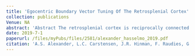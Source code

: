 ```yaml
---
title: 'Egocentric Boundary Vector Tuning Of The Retrosplenial Cortex'
collection: publications
Venue: NA 
abstract: 'Abstract The retrosplenial cortex is reciprocally connected with a majority of structures implicated in spatial cognition and damage to the region itself produces numerous spatial impairments However in many ways the retrosplenial cortex remains understudied Here we sought to characterize spatial correlates of neurons within the region during free exploration in twodimensional environments We report that a large percentage of retrosplenial cortex neurons have spatial receptive fields that are active when environmental boundaries are positioned at a specific orientation and distance relative to the animal itself We demonstrate that this vectorbased location signal is encoded in egocentric coordinates localized to the dysgranular retrosplenial subregion independent of selfmotion and context invariant Further we identify a subpopulation of neurons with this response property that are synchronized with the hippocampal theta oscillation Accordingly the current work identifies a robust egocentric spatial code in retrosplenial cortex that can facilitate spatial coordinate system transformations and support the anchoring generation and utilization of allocentric representations'
date: 2019-7-1
paperurl: /files/myPubs/files/2581/alexander_hasselmo_2019.pdf
citation: 'A.S. Alexander, L.C. Carstensen, J.R. Hinman, F. Raudies, G.W. Chapman, M.E. Hasselmo. "Egocentric Boundary Vector Tuning Of The Retrosplenial Cortex", <i>Science Advances</i>, 2019.'
---
```

